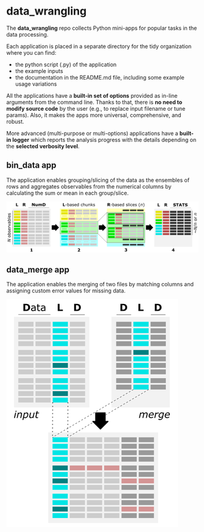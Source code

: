 # data_wrangling
The **data_wrangling** repo collects Python mini-apps for popular tasks in the data processing.

Each application is placed in a separate directory for the tidy organization where you can find:
- the python script (.py) of the application
- the example inputs
- the documentation in the README.md file, including some example usage variations

All the applications have a **built-in set of options** provided as in-line arguments from the command line. Thanks to that, there is **no need to modify source code** by the user (e.g., to replace input filename or tune params). Also, it makes the apps more universal, comprehensive, and robust.

More advanced (multi-purpose or multi-options) applications have a **built-in logger** which reports the analysis progress with the details depending on the **selected verbosity level**.

## bin_data app

The application enables grouping/slicing of the data as the ensembles of rows and aggregates observables from the numerical columns by calculating the sum or mean in each group/slice.

![Bin data app](bin_data/bin_data.png)


## data_merge app

The application enables the merging of two files by matching columns and assigning custom error values for missing data.

![Merge data app](merge_data/merge_data.png)
